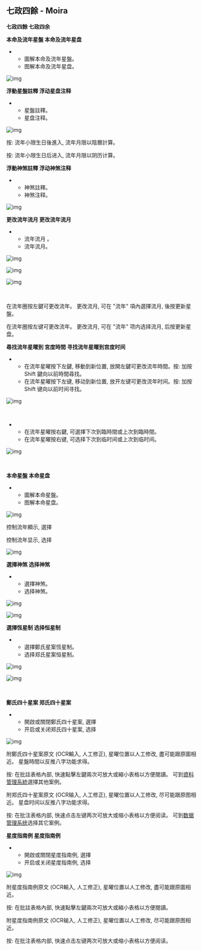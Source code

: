 ## 七政四餘 - Moira

**七政四餘  七政四余**

**本命及流年星盤  本命及流年星盘**

- - 圖解本命及流年星盤。
  - 图解本命及流年星盘。

![img](../images/Hcz1S2OQEPcDKXda-qg8i8XPLoWVFgcnUrqOC5Fr-lCgjdjYE7Vz7jx1beFltUOQlPRK9oCrIrKtgqDEwJWM4Ekd7T3jR22zJB4TbCfsspU=w1280)

**浮動星盤註釋  浮动星盘注释**

- - 星盤註釋。
  - 星盘注释。

![img](../../../saved_images/vfrRIpbhfdRg3GhXWSHE28gxRimIP07rPxMtgI7vVQOg5FKeL8NMkx3Lk6OKPdoxZjZzCZ0ZTwkzTt8bnN7rqhEEMAR9GDLHtZ8XxHSVMqg=w1280)

按: 流年小限生日後進入, 流年月限以陰曆計算。

按: 流年小限生日后进入, 流年月限以阴历计算。

**浮動神煞註釋  浮动神煞注释**

- - 神煞註釋。
  - 神煞注释。

![img](../../../saved_images/oi8ga-SsoVyFr4QbhGcPCoK1mJBvFsIiEHwbzAfGJsa8XFu5gaKRSXHro98SFnd5L-5zVeH4FqvxCrO8MS282X35fXSkGCr_O2zCu5zoAGQ=w1280)

**更改流年流月  更改流年流月**

- - 流年流月 。
  - 流年流月。

![img](../../../saved_images/UH53k-IRlXkryej7DwyXXMKmtPxcAqGB7DMc6kzxTaosDux_HCTbwqj_Ar-0BNEVweyot9gVqmiLRWQCNQnrbE1Rh513cd5UD1_Ihjtprfk=w1280)

![img](../../../saved_images/GrAZxd9rie__v224LUrWhtm_O5sQVjoHPiZXB7drnxALYVPujF7RkI4yt_12737bkqanCBjAL9OxpehgaD31lsmeR87fJIYrduUaoHfTBnk=w1280)

![img](../images/Ja5bGfDR-AglL38haLiUP3yjHcbLeuDvjIAwKYB3trZENKnoYn4lZ44k4vdyvejh=w1280)

​                        

在流年圈按左鍵可更改流年。 更改流月, 可在 "流年" 項內選擇流月, 後按更新星盤。

在流年圈按左键可更改流年。 更改流月, 可在 "流年" 项内选择流月, 后按更新星盘。

**尋找流年星曜到 宮度時間  寻找流年星曜到宫度时间**

- - 在流年星曜按下左鍵, 移動到新位置, 放開左鍵可更改流年時間。按: 加按 Shift 鍵向以前時間尋找。
  - 在流年星曜按下左键, 移动到新位置, 放开左键可更改流年时间。按: 加按 Shift 键向以前时间寻找。

![img](../../../saved_images/rFpb-Fa05s8N1hkM-7VmdOUukstJsxv0dtmxDKPcswMiY6QUnMRbGQpocXrDrVrt=w1280)

​        

- - 在流年星曜按右鍵, 可選擇下次到臨時間或上次到臨時間。
  - 在流年星曜按右键, 可选择下次到临时间或上次到临时间。

![img](../../../saved_images/i13OicKRB_lbMDKRZJLVdpQAVuq5zg0W-sojepis22O8Y7Wmdst9fCjeaEksQcGHyiXrIYRBcBuOhRJX7A2eMPQfJwdA7aStPbtrI_u3t2M=w1280)

​     

**本命星盤  本命星盘**

- - 圖解本命星盤。
  - 图解本命星盘。

![img](../../../saved_images/BlVuaM5RMf1-L8cI1kZVKQEcQ5SqnE6Fe3y6KNJZ7SfIbr4nGOqNYtlvfKuctmpIoa9LNXGvY9z5TOpfnWMWbd78hcPMmua5F9OJvfYQWok=w1280)

控制流年顯示, 選擇

控制流年显示, 选择

![img](../../../saved_images/92ZwL7BqOgP0nEXvV5vF7NIN8mZVszFvxvqCFhKRPoguKFSxA6n7U4k9Fiem_QdWf3N0v7iaQqV1zz5VhYwpeOl4bFMNEC0dVOkOMIxg0Dg=w1280)

**選擇神煞  选择神煞**

- - 選擇神煞。
  - 选择神煞。

![img](../../../saved_images/i25Jwdp6dnlqcdLpdHKg8RMcLnOfdeIxmJxNvFsqIx76quKmSC4oNl3QNQCyL8FtqoeUEn7sNWY0LmIBZuRI1JJ3zAHE5Ot6zjUdmqKx3wo=w1280)

![img](../../../saved_images/35ckTT24PwwX1qW_TXceCtxA4O46eI2jUQ1JF9Kc83sWexMQKt2xQwNFSwAPrng9iVNaSpgq8E8pvYwurkuOVd432YELX8cp_XDSx9mmvpM=w1280)

  

**選擇恆星制  选择恒星制**

- - 選擇鄭氏星案恆星制。
  - 选择郑氏星案恒星制。

![img](../../../saved_images/yIzXTEGPZ_4ExNPe5DFLCBLKgC94eSZ0vY9sd2lOyU1iHuZTSipDFFefw7sBT8MNuRbVZMVTR1gYR1QNNnDAn-ags4nwhW7ymRq7eZK9q0Q=w1280)

![img](../images/tfyy9lgGmulf5m1SrJPAVR-RE8z6LceBlkeryalK60Y8PCn7RErzyXqfIiiphfE0LcA5uk4JLoaUXynt8YrbG46Izjq54TcRYhHBMdXvnjo=w1280)

​                    

**鄭氏四十星案  郑氏四十星案**

- - 開啟或關閉鄭氏四十星案, 選擇
  - 开启或关闭郑氏四十星案, 选择

![img](../../../saved_images/8VbcOQ_APFS6nzFRF6aOuoJY526sqXsyx1MboXoPGMz9Di1JLvSLAZ4PBolocvvC6936S2xDGMqAKYuFhXI1YU4SAMaxQaTvxvM1vaXRRLc=w1280)

附鄭氏四十星案原文 (OCR輸入, 人工修正), 星曜位置以人工修改, 盡可能跟原圖相近。 星盤時間以反推八字功能求得。

按: 在批註表格內部, 快速點擊左鍵兩次可放大或縮小表格以方便閱讀。 可到[資料管理系統](https://sites.google.com/site/athomeprojects/home/help/table)選擇其他案例。

附郑氏四十星案原文 (OCR输入, 人工修正), 星曜位置以人工修改, 尽可能跟原图相近。 星盘时间以反推八字功能求得。

按: 在批注表格内部, 快速点击左键两次可放大或缩小表格以方便阅读。 可到[数据管理系统](https://sites.google.com/site/athomeprojects/home/help/table)选择其它案例。

**星度指南例  星度指南例**

- - 開啟或關閉星度指南例, 選擇
  - 开启或关闭星度指南例, 选择

![img](../../../saved_images/kr9__FJrzUGnTuYI9b4CzfickAw__wIM03S0rLx8jay_NmeEWQtsqieU3eZh3-hfyO6Yw034X9Hm6GbuSAd_q9uY0oJdvn4nAgeGuCMG5OY=w1280)

附星度指南例原文 (OCR輸入, 人工修正), 星曜位置以人工修改, 盡可能跟原圖相近。

按: 在批註表格內部, 快速點擊左鍵兩次可放大或縮小表格以方便閱讀。

附星度指南例原文 (OCR输入, 人工修正), 星曜位置以人工修改, 尽可能跟原图相近。

按: 在批注表格内部, 快速点击左键两次可放大或缩小表格以方便阅读。